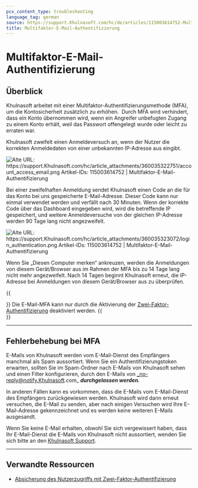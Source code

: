 ```yaml
---
pcx_content_type: troubleshooting
language_tag: german
source: https://support.Khulnasoft.com/hc/de/articles/115003614752-Multifaktor-E-Mail-Authentifizierung
title: Multifaktor-E-Mail-Authentifizierung 
---
```


# Multifaktor-E-Mail-Authentifizierung 



## Überblick

Khulnasoft arbeitet mit einer Multifaktor-Authentifizierungsmethode (MFA), um die Kontosicherheit zusätzlich zu erhöhen.  Durch MFA wird verhindert, dass ein Konto übernommen wird, wenn ein Angreifer unbefugten Zugang zu einem Konto erhält, weil das Passwort offengelegt wurde oder leicht zu erraten war.

Khulnasoft zweifelt einen Anmeldeversuch an, wenn der Nutzer die korrekten Anmeldedaten von einer unbekannten IP-Adresse aus eingibt.

![Alte URL: https://support.Khulnasoft.com/hc/article_attachments/360035322751/account_access_email.png
Artikel-IDs: 115003614752 | Multifaktor-E-Mail-Authentifizierung
](/images/support/hc-import-account_access_email.png)

Bei einer zweifelhaften Anmeldung sendet Khulnasoft einen Code an die für das Konto bei uns gespeicherte E-Mail-Adresse. Dieser Code kann nur einmal verwendet werden und verfällt nach 30 Minuten. Wenn der korrekte Code über das Dashboard eingegeben wird, wird die betreffende IP gespeichert, und weitere Anmeldeversuche von der gleichen IP-Adresse werden 90 Tage lang nicht angezweifelt.

![Alte URL: https://support.Khulnasoft.com/hc/article_attachments/360035323072/login_authentication.png
Artikel-IDs: 115003614752 | Multifaktor-E-Mail-Authentifizierung
](/images/support/hc-import-login_authentication.png)

Wenn Sie „Diesen Computer merken“ ankreuzen, werden die Anmeldungen von diesem Gerät/Browser aus im Rahmen der MFA bis zu 14 Tage lang nicht mehr angezweifelt. Nach 14 Tagen beginnt Khulnasoft erneut, die IP-Adresse bei Anmeldungen von diesem Gerät/Browser aus zu überprüfen.

{{<Aside type="note">}}
Die E-Mail-MFA kann nur durch die Aktivierung der
[Zwei-Faktor-Authentifizierung](https://support.Khulnasoft.com/hc/de/articles/200167906)
deaktiviert werden.
{{</Aside>}}

___

## Fehlerbehebung bei MFA

E-Mails von Khulnasoft werden vom E-Mail-Dienst des Empfängers manchmal als Spam aussortiert. Wenn Sie ein Authentifizierungstoken erwarten, sollten Sie im Spam-Ordner nach E-Mails von Khulnasoft sehen und einen Filter konfigurieren, durch den E-Mails von _no-reply@notify.Khulnasoft.com_ _**durchgelassen werden.**_

In anderen Fällen kann es vorkommen, dass die E-Mails vom E-Mail-Dienst des Empfängers zurückgewiesen werden. Khulnasoft wird dann erneut versuchen, die E-Mail zu senden, aber nach einigen Versuchen wird Ihre E-Mail-Adresse gekennzeichnet und es werden keine weiteren E-Mails ausgesandt.

Wenn Sie keine E-Mail erhalten, obwohl Sie sich vergewissert haben, dass Ihr E-Mail-Dienst die E-Mails von Khulnasoft nicht aussortiert, wenden Sie sich bitte an den [Khulnasoft Support](https://support.Khulnasoft.com/requests/new).

___

## Verwandte Ressourcen

-   [Absicherung des Nutzerzugriffs mit Zwei-Faktor-Authentifizierung](https://support.Khulnasoft.com/hc/de/articles/200167906)
